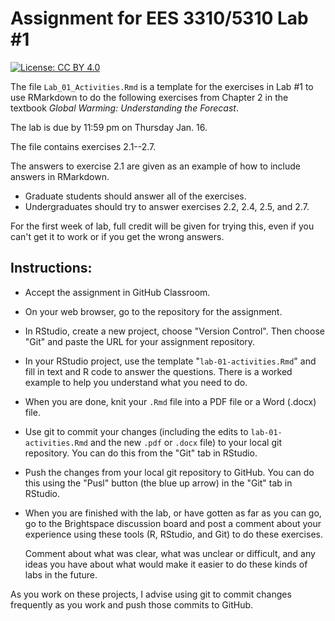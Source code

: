 # Assignment for EES 3310/5310 Lab #1

[![License: CC BY 4.0](https://img.shields.io/badge/License-CC%20BY%204.0-lightgrey.svg)](https://creativecommons.org/licenses/by/4.0/)

The file `Lab_01_Activities.Rmd` is a template for the exercises in Lab #1 to use
RMarkdown to do the following exercises from Chapter 2 in the textbook 
_Global Warming: Understanding the Forecast_.

The lab is due by 11:59 pm on Thursday Jan. 16.

The file contains exercises 2.1--2.7.

The answers to exercise 2.1 are given as an example of how to include
answers in RMarkdown.

* Graduate students should answer all of the exercises. 
* Undergraduates should try to answer exercises 2.2, 2.4, 2.5, and 2.7.

For the first week of lab, full credit will be given for trying this, even 
if you can't get it to work or if you get the wrong answers.

## Instructions:

* Accept the assignment in GitHub Classroom.
* On your web browser, go to the repository for the assignment.
* In RStudio, create a new project, choose "Version Control". Then choose 
  "Git" and paste the URL for your assignment repository.
* In your RStudio project, use the template "`lab-01-activities.Rmd`" and 
  fill in text and R code to answer the questions. 
  There is a worked example to help you understand what you need to do.
* When you are done, knit your `.Rmd` file into a PDF file or a Word (.docx)
  file.
* Use git to commit your changes (including the edits to `lab-01-activities.Rmd`
  and the new `.pdf` or `.docx` file) to your local git repository.
  You can do this from the "Git" tab in RStudio.
* Push the changes from your local git repository to GitHub. You can do this 
  using the "Pusl" button (the blue up arrow) in the "Git" tab in RStudio.
* When you are finished with the lab, or have gotten as far as you can go,
  go to the Brightspace discussion board and post a comment about your
  experience using these tools (R, RStudio, and Git) to do these exercises.
  
  Comment about what was clear, what was unclear or difficult, and any ideas 
  you have about what would make it easier to do these kinds of labs in the 
  future.

As you work on these projects, I advise using git to commit changes frequently 
as you work and push those commits to GitHub.

